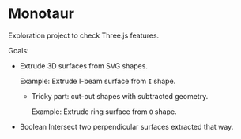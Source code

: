 # Monotaur

Exploration project to check Three.js features.

Goals:

- Extrude 3D surfaces from SVG shapes.

    Example: Extrude I-beam surface from `I` shape.

  - Tricky part: cut-out shapes with subtracted geometry.

    Example: Extrude ring surface from `O` shape.

- Boolean Intersect two perpendicular surfaces extracted that way.
